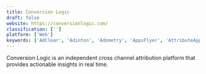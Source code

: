 ```yaml
---
title: Conversion Logic
draft: false 
website: https://conversionlogic.com/
classification: ['']
platform: ['Web']
keywords: ['AdClear', 'Adinton', 'Adometry', 'AppsFlyer', 'AttributeApp', 'Attribution', 'C3 Metrics', 'Cint Connect', 'Convertro', 'LeadsRX', 'Marketshare', 'Placed', 'Polytab', 'TapStream', 'TargetingMantra', 'Visual IQ']
---
```

Conversion Logic is an independent cross channel attribution platform that provides actionable insights in real time.